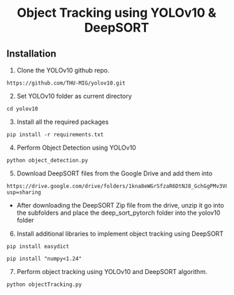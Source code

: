<H1 align="center">
Object Tracking using YOLOv10 & DeepSORT </H1>

## Installation
1. Clone the YOLOv10 github repo.
```
https://github.com/THU-MIG/yolov10.git
```
2. Set YOLOv10 folder as current directory
```
cd yolov10
```
3. Install all the required packages
```
pip install -r requirements.txt
```
4. Perform Object Detection using YOLOv10
```
python object_detection.py
```
5. Download DeepSORT files from the Google Drive and add them into 
```
https://drive.google.com/drive/folders/1kna8eWGrSfzaR6DtNJ8_GchGgPMv3VC8?usp=sharing
```
- After downloading the DeepSORT Zip file from the drive, unzip it go into the subfolders and place the deep_sort_pytorch folder into the yolov10 folder

6. Install additional libraries to implement object tracking using DeepSORT
```
pip install easydict
```
```
pip install "numpy<1.24"
```
7. Perform object tracking using YOLOv10 and DeepSORT algorithm.
```
python objectTracking.py
```

